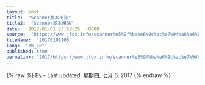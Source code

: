 ```yaml
---
layout: post
title:  "Scanner基本用法"
title2:  "Scanner基本用法"
date:   2017-01-01 23:53:25  +0800
source:  "https://www.jfox.info/scanner%e5%9f%ba%e6%9c%ac%e7%94%a8%e6%b3%95.html"
fileName:  "20170101105"
lang:  "zh_CN"
published: true
permalink: "2017/https://www.jfox.info/scanner%e5%9f%ba%e6%9c%ac%e7%94%a8%e6%b3%95.html"
---
```

{% raw %}
By  - Last updated: 星期四, 七月 6, 2017
{% endraw %}